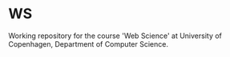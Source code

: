 # WS
Working repository for the course 'Web Science' at University of Copenhagen, Department of Computer Science.
